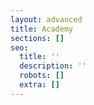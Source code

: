 ```yaml
---
layout: advanced
title: Academy
sections: []
seo:
  title: ''
  description: ''
  robots: []
  extra: []
---
```

